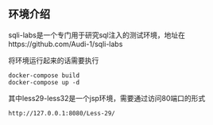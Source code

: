 ## 环境介绍
sqli-labs是一个专门用于研究sql注入的测试环境，地址在https://github.com/Audi-1/sqli-labs

将环境运行起来的话需要执行
```
docker-compose build
docker-compose up -d
```

其中less29-less32是一个jsp环境，需要通过访问80端口的形式
```
http://127.0.0.1:8080/Less-29/
```

